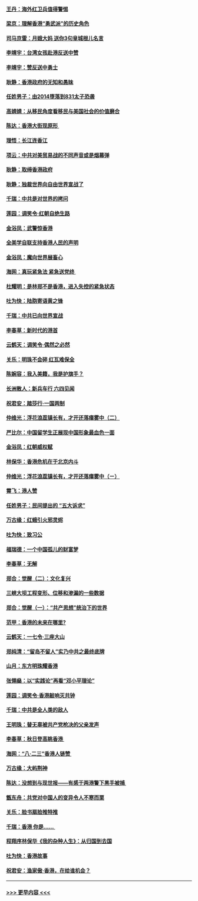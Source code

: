 #### [王丹：海外红卫兵值得警惕](../pages/nsc993/n11498138.md?t=09042100) 
#### [梁京：理解香港“勇武派”的历史角色](../pages/nsc993/n11498006.md?t=09042100) 
#### [司马京雷：月娥大妈  送你3句皇城根儿名言](../pages/nsc993/n11497885.md?t=09042100) 
#### [李靖宇：台湾女孩赴港反送中赞](../pages/nsc993/n11497721.md?t=09042100) 
#### [李靖宇：赞反送中勇士](../pages/nsc993/n11497452.md?t=09042100) 
#### [耿静：香港政府的无知和愚昧](../pages/nsc993/n11494238.md?t=09042100) 
#### [任姓男子：由2014堕落到831太子恐袭](../pages/nsc993/n11496683.md?t=09042100) 
#### [高婧婧：从移民角度看移民与美国社会的价值磨合](../pages/nsc993/n11495757.md?t=09042100) 
#### [陈达：香港大街现原形 ](../pages/nsc993/n11495441.md?t=09042100) 
#### [理悟：长江连香江](../pages/nsc993/n11495377.md?t=09042100) 
#### [项云：中共对美贸易战的不同声音或是烟幕弹](../pages/nsc993/n11494929.md?t=09042100) 
#### [耿静：取缔香港政府](../pages/nsc993/n11494218.md?t=09042100) 
#### [耿静：独裁世界向自由世界宣战了](../pages/nsc993/n11494190.md?t=09042100) 
#### [千瑞：中共是对世界的拷问](../pages/nsc993/n11493021.md?t=09042100) 
#### [莲园：调笑令‧红朝自绝生路](../pages/nsc993/n11493011.md?t=09042100) 
#### [金浴凤：武警惊香港](../pages/nsc993/n11492994.md?t=09042100) 
#### [全美学自联支持香港人民的声明](../pages/nsc993/n11492630.md?t=09042100) 
#### [金浴凤：魔向世界展畜心](../pages/nsc993/n11492599.md?t=09042100) 
#### [海网：真玩紧急法 紧急送党终 ](../pages/nsc993/n11492535.md?t=09042100) 
#### [杜耀明：是林郑不是香港，进入失控的紧急状态](../pages/nsc993/n11491420.md?t=09042100) 
#### [吐为快：陆胞寄语黄之锋](../pages/nsc993/n11491117.md?t=09042100) 
#### [千瑞：中共已向世界宣战](../pages/nsc993/n11490123.md?t=09042100) 
#### [李春草：新时代的港首](../pages/nsc993/n11489864.md?t=09042100) 
#### [云鹤天：调笑令·偶然之必然](../pages/nsc993/n11489701.md?t=09042100) 
#### [关乐：明珠不会碎 红瓦难保全](../pages/nsc993/n11489647.md?t=09042100) 
#### [陈婉容：我入美籍，我是护旗手？](../pages/nsc993/n11487908.md?t=09042100) 
#### [长洲散人：新兵车行 六四见闻](../pages/nsc993/n11487729.md?t=09042100) 
#### [祝君安：踏莎行‧一国两制](../pages/nsc993/n11487699.md?t=09042100) 
#### [仲维光：浮花浪蕊镇长有，才开还落瘴雾中（二）](../pages/nsc993/n11483286.md?t=09042100) 
#### [严比尔：中国留学生正展现中国形象最血色一面](../pages/nsc993/n11485145.md?t=09042100) 
#### [金浴凤：红朝威权赋](../pages/nsc993/n11485191.md?t=09042100) 
#### [林保华：香港危机在于北京内斗](../pages/nsc993/n11484593.md?t=09042100) 
#### [仲维光：浮花浪蕊镇长有，才开还落瘴雾中（ㄧ）](../pages/nsc993/n11483259.md?t=09042100) 
#### [霄飞：港人赞](../pages/nsc993/n11482957.md?t=09042100) 
#### [任姓男子：民间提出的 “五大诉求”](../pages/nsc993/n11482897.md?t=09042100) 
#### [万古缘：红蛾引火邪灵烬](../pages/nsc993/n11482886.md?t=09042100) 
#### [吐为快：致习公](../pages/nsc993/n11482867.md?t=09042100) 
#### [福瑞德：一个中国孤儿的财富梦](../pages/nsc993/n11482817.md?t=09042100) 
#### [李春草：无解](../pages/nsc993/n11482791.md?t=09042100) 
#### [郑合：觉醒（二）：文化复兴](../pages/nsc993/n11478025.md?t=09042100) 
#### [三峡大坝工程变形、位移和渗漏的一些数据](../pages/nsc993/n11478232.md?t=09042100) 
#### [郑合：觉醒（一）：“共产思想”统治下的世界](../pages/nsc993/n11477663.md?t=09042100) 
#### [范甲：香港的未来在哪里?](../pages/nsc993/n11477249.md?t=09042100) 
#### [云鹤天：一七令·三座大山](../pages/nsc993/n11477192.md?t=09042100) 
#### [郑纯清：“留岛不留人”实乃中共之最终底牌](../pages/nsc993/n11476160.md?t=09042100) 
#### [山月：东方明珠耀香港](../pages/nsc993/n11476077.md?t=09042100) 
#### [张翎燊：以“实践论”再看“邓小平理论”](../pages/nsc993/n11475733.md?t=09042100) 
#### [莲园：调笑令‧香港敲响灭共钟](../pages/nsc993/n11475723.md?t=09042100) 
#### [千瑞：中共是全人类的敌人](../pages/nsc993/n11475329.md?t=09042100) 
#### [王明珠：替无辜被共产党枪决的父亲发声](../pages/nsc993/n11474570.md?t=09042100) 
#### [李春草：秋日登高眺香港 ](../pages/nsc993/n11474491.md?t=09042100) 
#### [海网：“八·二三”香港人链赞 ](../pages/nsc993/n11474538.md?t=09042100) 
#### [万古缘：大屿荆神](../pages/nsc993/n11474401.md?t=09042100) 
#### [陈达：没想到与现世报——有感于两港警下黑手被捕 ](../pages/nsc993/n11472557.md?t=09042100) 
#### [甑东舟：共党对中国人的变异令人不寒而栗](../pages/nsc993/n11472496.md?t=09042100) 
#### [关乐：脸书扇脸推特推](../pages/nsc993/n11472488.md?t=09042100) 
#### [千瑞：香港  你是…… ](../pages/nsc993/n11472459.md?t=09042100) 
#### [程翔序林保华《我的杂种人生》：从归国到去国](../pages/nsc993/n11472369.md?t=09042100) 
#### [吐为快：香港故事](../pages/nsc993/n11471931.md?t=09042100) 
#### [祝君安：渔家傲‧香港，在给谁机会？](../pages/nsc993/n11469718.md?t=09042100) 

----
#### [ >>> 更早内容 <<< ](../indexes/nsc993-earlier.md)
